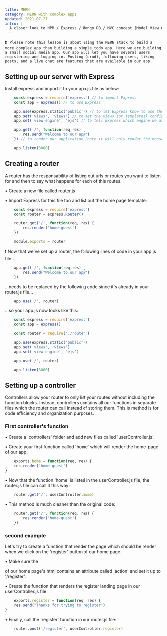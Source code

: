 ```yaml
---
title: MERN
category: MERN with complex apps
updated: 2021-07-27
intro: |
  A closer look to NPM / Express / Mongo DB / MVC concept (Model View Controller)
---
```

```
❗❗ Please note this lesson is about using the MERN stack to build a more complex app than building a simple todo app. Here we are building a small social media app. Our app will let you have several users registering and logging in. Posting (crud), following users, liking posts, and a live chat are features that are available in our app.
```

## Setting up our server with Express

Install express and import it to your app.js file as below:

```js
    const express = require('express') // to import Express
    const app = express() // to use Express

    app.use(express.static('public')) // to let Express know to use the 'public' folder for extra css 
    app.set('views', 'views') // to set the views (or templates) configuration and point it to our 'views' folder.
    app.set('view engine', 'ejs') // to tell Express which engine we are using. In this app, our templates we'll be ejs files (ie: home-guest.ejs)

    app.get('/', function(req,res) {
        res.send("Welcome to our app")
    }) // to render our application (here it will only render the message for now)

    app.listen(3000)
```

## Creating a router

A router has the responsability of listing out urls or routes you want to listen for and then to say what happens for each of this routes.

• Create a new file called router.js

• Import Express for this file too and list out the home page template:

```js
    const express = require('express')
    const router = express.Router()

    router.get('/', function(req, res) {
        res.render('home-guest')
    })

    module.exports = router
```

❗ Now that we've set up a router, the following lines of code in your app.js file...

```js
    app.get('/', function(req,res) {
        res.send("Welcome to our app")
    })
```
...needs to be replaced by the following code since it's already in your router.js file...

```js
    app.use('/', router)
```

...so your app.js now looks like this:

```js
    const express = require('express')
    const app = express()

    const router = require('./router')

    app.use(express.static('public'))
    app.set('views', 'views')
    app.set('view engine', 'ejs')

    app.use('/', router)

    app.listen(3000)
```

## Setting up a controller

Controllers allow your router to only list your routes without including the function blocks. Instead, controllers contains all our functions in separate files which the router can call instead of storing them. This is method is for code efficiency and organization purposes.

### First controller's function

• Create a 'controllers' folder and add new files called 'userController.js'.

• Create your first function called 'home' which will render the home-page of our app:

```js
    exports.home = function(req, res) {
    res.render('home-guest')
}
```

• Now that the function 'home' is listed in the userController.js file, the router.js file can call it this way:

```js
    router.get('/', userController.home)
```

• This method is much cleaner than the original code:

```js
    router.get('/', function(req, res) {
        res.render('home-guest')
    })
```

### second example

Let's try to create a function that render the page which should be render when we click on the 'register' button of our home page.

• Make sure the <form> of our home page's html contains an attribute called 'action' and set it up to '/register'.

• Create the function that renders the register landing page in our userController.js file:

```js
    exports.register = function(req, res) {
    res.send("Thanks for trying to register")
} 
```

• Finally, call the 'register' function in our router.js file:

```js
    router.post('/register', userController.register)
```
